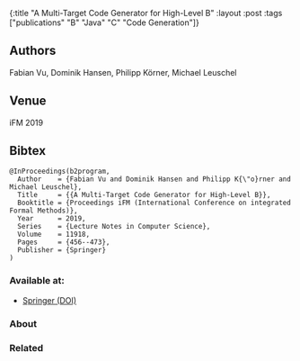 {:title "A Multi-Target Code Generator for High-Level B"
 :layout :post
 :tags  ["publications" "B" "Java" "C" "Code Generation"]}

## Authors
Fabian Vu, Dominik Hansen, Philipp Körner, Michael Leuschel

## Venue

iFM 2019

## Bibtex

```
@InProceedings(b2program,
  Author	= {Fabian Vu and Dominik Hansen and Philipp K{\"o}rner and Michael Leuschel},
  Title		= {{A Multi-Target Code Generator for High-Level B}},
  Booktitle	= {Proceedings iFM (International Conference on integrated Formal Methods)},
  Year		= 2019,
  Series	= {Lecture Notes in Computer Science},
  Volume	= 11918,
  Pages		= {456--473},
  Publisher	= {Springer}
)
```

### Available at:

- [Springer (DOI)](https://doi.org/10.1007/978-3-030-34968-4_25)

### About

### Related

